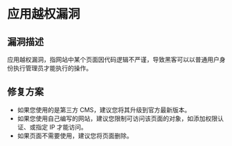 # 应用越权漏洞

## 漏洞描述
应用越权漏洞，指网站中某个页面因代码逻辑不严谨，导致黑客可以以普通用户身份执行管理员才能执行的操作。

## 修复方案
- 如果您使用的是第三方 CMS，建议您将其升级到官方最新版本。
- 如果您使用自己编写的网站，建议您限制可访问该页面的对象，如添加权限认证、或指定 IP 才能访问。
- 如果页面不需要使用，建议您将页面删除。